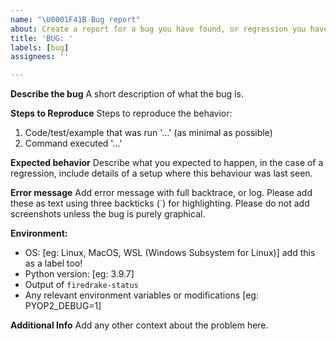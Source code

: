 ```yaml
---
name: "\U0001F41B Bug report"
about: Create a report for a bug you have found, or regression you have noticed
title: 'BUG: '
labels: [bug]
assignees: ''

---
```


**Describe the bug**
A short description of what the bug is.

**Steps to Reproduce**
Steps to reproduce the behavior:
1. Code/test/example that was run  '...' (as minimal as possible)
2. Command executed '...'

**Expected behavior**
Describe what you expected to happen, in the case of a regression,
include details of a setup where this behaviour was last seen.

**Error message**
Add error message with full backtrace, or log.
Please add these as text using three backticks (`) for highlighting.
Please do not add screenshots unless the bug is purely graphical.

**Environment:**
 - OS: [eg: Linux, MacOS, WSL (Windows Subsystem for Linux)] add this as a label too!
 - Python version: [eg: 3.9.7]
 - Output of `firedrake-status`
 - Any relevant environment variables or modifications [eg: PYOP2_DEBUG=1]

**Additional Info**
Add any other context about the problem here.
